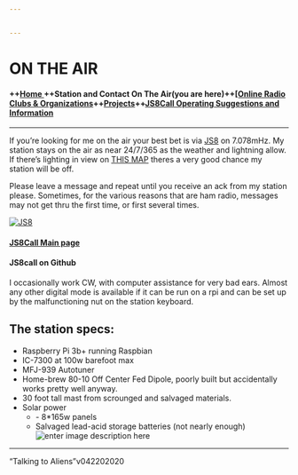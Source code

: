 ```yaml
---


---
```


<h1 id="on-the-air">ON THE AIR</h1>
<h4 id="home--station-and-contact-on-the-airyou-are-hereonline-radio-clubs--organizationsprojectsjs8call-operating-suggestions-and-information">++<a href="index.md">Home </a> ++Station and Contact On The Air(you are here)++<a href="hclubs.md">[Online Radio Clubs &amp; Organizations</a>++<a href="projects.md">Projects</a>++<a href="js8opsuggestions.md">JS8Call Operating Suggestions and Information</a></h4>
<hr>
<p>If you’re looking for me on the air your best bet is via  <a href="http://js8call.com/">JS8</a>  on 7.078mHz. My station stays on the air as near 24/7/365 as the weather and lightning allow. If there’s lighting in view on  <a href="%5Bhttp://www.lightningmaps.org/?lang=en#y=34.0379;x=-88.9081;z=9;t=2;m=oss;r=0;s=15;o=0;b=68.93;d=2;dl=2;dc=0;ts=0;tr=1;%5Dhttp://www.lightningmaps.org/?lang=en#y=34.0379;x=-88.9081;z=9;t=2;m=oss;r=0;s=15;o=0;b=68.93;d=2;dl=2;dc=0;ts=0;tr=1;)">THIS MAP</a> theres a very good chance my station will be off.</p>
Please leave a message and repeat until you receive an ack from my station please.  Sometimes, for the various reasons that are ham radio, messages may not get thru the first time, or first several times.</p>
<p><a href="http://js8call.com/"><img src="https://i.postimg.cc/sxdKgfqk/web-header-2-1024x165.png" alt="JS8"></a></p>
<h4 id="js8call-main-page"><a href="http://js8call.com/">JS8Call Main page</a></h4>
<h4 id="js8callonithub<a href="](https://github.com/jsherer/ft8call">JS8call on Github</a></h4>
<p>I occasionally work CW, with computer assistance for very bad ears. Almost any other digital mode is available if it can be run on a rpi and can be set up by the malfunctioning nut on the station keyboard.</p>
<h2 id="the-station-specs">The station specs:</h2>
<ul>
<li>Raspberry Pi 3b+ running Raspbian</li>
<li>IC-7300 at 100w barefoot max</li>
<li>MFJ-939 Autotuner</li>
<li>Home-brew 80-10 Off Center Fed Dipole, poorly built but accidentally works pretty well anyway.</li>
<li>30 foot tall mast from scrounged and salvaged materials.</li>
<li>Solar power
<ul>
<li>	- 8*165w panels</li>
<li>Salvaged lead-acid storage batteries (not nearly enough)<br>
<img src="https://i.postimg.cc/hv6yxbX5/309520-1.jpg" alt="enter image description here"></li>
</ul>
</li>
</ul>
<hr>
<p>“Talking to Aliens”v042202020</p>

<!--stackedit_data:
eyJoaXN0b3J5IjpbLTQ5MjcyODMxMl19
-->